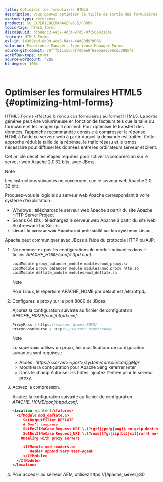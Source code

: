 ```yaml
---
title: Optimiser les formulaires HTML5
description: Vous pouvez optimiser la taille de sortie des formulaires HTML5.
content-type: reference
products: SG_EXPERIENCEMANAGER/6.5/FORMS
topic-tags: hTML5_forms
discoiquuid: bdb9edc2-6a37-4d3f-97d5-0fc5664316be
feature: HTML5 Forms
exl-id: 14309ebd-8d00-4ca5-b4ab-44d80d97d066
solution: Experience Manager, Experience Manager Forms
source-git-commit: 76fffb11c56dbf7ebee9f6805ae0799cd32985fe
workflow-type: tm+mt
source-wordcount: '285'
ht-degree: 100%

---
```


# Optimiser les formulaires HTML5 {#optimizing-html-forms}

HTML5 Forms effectue le rendu des formulaires au format HTML5. La sortie générée peut être volumineuse en fonction de facteurs tels que la taille du formulaire et les images qu’il contient. Pour optimiser le transfert des données, l’approche recommandée consiste à compresser la réponse HTML à l’aide du serveur web à partir duquel la demande est traitée. Cette approche réduit la taille de la réponse, le trafic réseau et le temps nécessaire pour diffuser les données entre les ordinateurs serveur et client.

Cet article décrit les étapes requises pour activer la compression sur le serveur web Apache 2.0 32 bits, avec JBoss.

>[!NOTE]
>
>Les instructions suivantes ne concernent que le serveur web Apache 2.0 32 bits.

Procurez-vous le logiciel du serveur web Apache correspondant à votre système d’exploitation :

* Windows : téléchargez le serveur web Apache à partir du site Apache HTTP Server Project.
* Solaris 64 bits : téléchargez le serveur web Apache à partir du site web Sunfreeware for Solaris.
* Linux : le serveur web Apache est préinstallé sur les systèmes Linux.

Apache peut communiquer avec JBoss à l’aide du protocole HTTP ou AJP.

1. Ne commentez pas les configurations de module suivantes dans le fichier *APACHE_HOME/conf/httpd.conf*.

   ```java
   LoadModule proxy_balancer_module modules/mod_proxy.so
   LoadModule proxy_balancer_module modules/mod_proxy_http.so
   LoadModule deflate_module modules/mod_deflate.so
   ```

   >[!NOTE]
   >
   >Pour Linux, le répertoire APACHE_HOME par défaut est /etc/httpd/.

1. Configurez le proxy sur le port 8080 de JBoss.

   Ajoutez la configuration suivante au fichier de configuration *APACHE_HOME/conf/httpd.conf*.

   ```java
   ProxyPass / https://<server_Name>:8080/
   ProxyPassReverse / https://<server_Name>:8080/
   ```

   >[!NOTE]
   >
   >Lorsque vous utilisez un proxy, les modifications de configuration suivantes sont requises :
   >
   >* Accès : *https://&lt;server>:&lt;port>/system/console/configMgr*
   * Modifier la configuration pour Apache Sling Referrer Filter
   * Dans le champ Autoriser les hôtes, ajoutez l’entrée pour le serveur proxy.

1. Activez la compression.

   Ajoutez la configuration suivante au fichier de configuration *APACHE_HOME/conf/httpd.conf*.

   ```xml
   <Location /content/xfaforms>
     <IfModule mod_deflate.c>
        SetOutputFilter DEFLATE
        # Don’t compress
        SetEnvIfNoCase Request_URI \.(?:gif|jpe?g|png)$ no-gzip dont-vary
        SetEnvIfNoCase Request_URI \.(?:exe|t?gz|zip|bz2|sit|rar)$ no-gzip dont-vary
       #Dealing with proxy servers
   
        <IfModule mod_headers.c>
           Header append Vary User-Agent
        </IfModule>
     </IfModule>
   </Location>
   ```

1. Pour accéder au serveur AEM, utilisez https://[Apache_server]:80.
